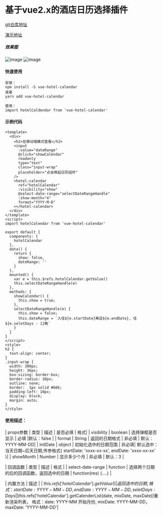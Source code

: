 # 基于vue2.x的酒店日历选择插件

[git仓库地址](https://github.com/WangZhenHao/vue-hotel-calendar)

[演示地址](https://wangzhenhao.github.io/vue-hotel-calendar/example/dist/index.html)
##### 效果图

![image](https://github.com/WangZhenHao/vue-hotel-calendar/blob/master/example/static/1.jpg)
![image](https://github.com/WangZhenHao/vue-hotel-calendar/blob/master/example/static/2.jpg)


#### 快速使用
```
安装：
npm install -S vue-hotel-calendar 
或者
yarn add vue-hotel-calendar

使用：
import hotelCaldendar from 'vue-hotel-calendar'
```
#### 示例代码
```
<template>
  <div>
    <h2>在移动端模式查看</h2>
    <input
      :value="dateRange"
      @click="showCalendar"
      readonly
      type="text"
      class="input-wrap"
      placeholder="点击唤起日历组件"
    />
    <hotel-calendar
      ref="hotelCalendar"
      :visibility="show"
      @select-date-range="selectDateRangeHandle"
      :show-month="4"
      format="YYYY-M-D"
    ></hotel-calendar>
  </div>
</template>
<script>
import hotelCalendar from 'vue-hotel-calendar'

export default {
  components: {
    hotelCalendar
  },
  data() {
    return {
      show: false,
      dateRange: ''
    }
  },
  mounted() {
    var e = this.$refs.hotelCalendar.getValue()
    this.selectDateRangeHandle(e)
  },
  methods: {
    showCalendar() {
      this.show = true;
    },
    selectDateRangeHandle(e) {
      this.show = false;
      this.dateRange = `入住${e.startDate}离店${e.endDate}, 住${e.seletDays - 1}晚`
    }
  }
}
</script>
<style>
h2 {
  text-align: center;
}
.input-wrap {
  width: 300px;
  height: 36px;
  box-sizing: border-box;
  border-radius: 10px;
  outline: none;
  border:  1px solid #666;
  padding-left: 10px;
  display: block;
  margin: auto;
}
</style>

```

####  使用描述：


| props参数 | 类型 | 描述 | 是否必填 | 格式|
| visibility | boolean | 选择弹框是否显示 | 必填  |默认：false |
| format | String | 返回的日期格式 | 非必填 | 默认：YYYY-MM-DD|
| initDate | object | 初始化选中的日期范围 | 非必填|  默认选中：当天日期~后天日期,传参格式{ startDate: 'xxxx-xx-xx', endDate: 'xxxx-xx-xx' }|
| showMonth | Number | 显示多少个月 | 非必填 | 默认：3 |


| 回调函数 | 类型 | 描述 | 格式 |
| select-date-range | function | 选择两个日期的后的回调函数，返回选中的日期 | function(res) {....} |



| 内置方法 | 描述 | 
| this.$refs['hotelCalendar'].getValue()  | 返回选中的日期,格式： {startDate: YYYY-MM-DD,endDate: YYYY-MM-DD,seletDays: Days }|
|this.$refs['hotelCalendar'].getCalenderList(date, mixDate, maxDate)|重新渲染列表， 格式：date: YYYY-MM 开始月份, mixDate: YYYY-MM-DD，maxDate: 'YYYY-MM-DD'|
